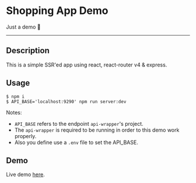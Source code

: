 # Shopping App Demo
Just a demo :gift:
___

## Description

This is a simple SSR'ed app using react, react-router v4 & express.

## Usage

```
$ npm i
$ API_BASE='localhost:9290' npm run server:dev
```

Notes:
- `API_BASE` refers to the endpoint `api-wrapper`'s project.
- The `api-wrapper` is required to be running in order to this demo work properly.
- Also you define use a `.env` file to set the API_BASE.

## Demo

Live demo [here](https://shopping-app-hcpuxuuuss.now.sh).
